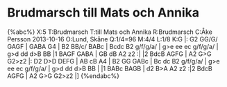 # Brudmarsch till Mats och Annika

{%abc%}
X:5
T:Brudmarsch
T:till Mats och Annika
R:Brudmarsch
C:Åke Persson 2013-10-16
O:Lund, Skåne
Q:1/4=96
M:4/4
L:1/8
K:G
|: G2 GG/G/ GAGF | GABA G4 | B2 BB/c/ BABc | Bcdc B2 g/f/g/a/ | 
g>e ee ec g/f/g/a/ | g>d dd d>B BB |1 BAGF GABA | GB dB A2 z2 :|
|2 BdcB AGFG | A2 G>G G2>z2 |: D2 D>D DEFG | AB cB A4 | 
B2 GG GABc  | Bc dc B2 g/f/g/a/ | g>e ee ec g/f/g/a/ | g>d dd d>B BB |
|1 BABc BAGB | d2 B>A A2 z2 :|2 BdcB AGFG | A2 G>G G2>z2 |]
{%endabc%}
